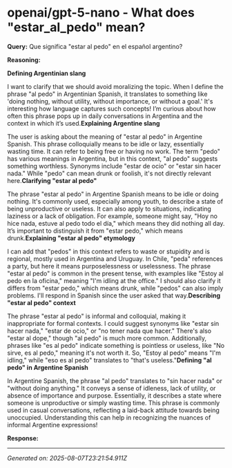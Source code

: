 # openai/gpt-5-nano - What does "estar_al_pedo" mean?

**Query:** Que significa "estar al pedo" en el español argentino?

**Reasoning:**

**Defining Argentinian slang**

I want to clarify that we should avoid moralizing the topic. When I define the phrase "al pedo" in Argentinian Spanish, it translates to something like 'doing nothing, without utility, without importance, or without a goal.' It's interesting how language captures such concepts! I’m curious about how often this phrase pops up in daily conversations in Argentina and the context in which it’s used.**Explaining Argentine slang**

The user is asking about the meaning of "estar al pedo" in Argentine Spanish. This phrase colloquially means to be idle or lazy, essentially wasting time. It can refer to being free or having no work. The term "pedo" has various meanings in Argentina, but in this context, "al pedo" suggests something worthless. Synonyms include "estar de ocio" or "estar sin hacer nada." While "pedo" can mean drunk or foolish, it's not directly relevant here.**Clarifying "estar al pedo"**

The phrase "estar al pedo" in Argentine Spanish means to be idle or doing nothing. It's commonly used, especially among youth, to describe a state of being unproductive or useless. It can also apply to situations, indicating laziness or a lack of obligation. For example, someone might say, "Hoy no hice nada, estuve al pedo todo el día," which means they did nothing all day. It’s important to distinguish it from "estar pedo," which means drunk.**Explaining "estar al pedo" etymology**

I can add that "pedos" in this context refers to waste or stupidity and is regional, mostly used in Argentina and Uruguay. In Chile, "peda" references a party, but here it means purposelessness or uselessness. The phrase "estar al pedo" is common in the present tense, with examples like "Estoy al pedo en la oficina," meaning "I'm idling at the office." I should also clarify it differs from "estar pedo," which means drunk, while "pedos" can also imply problems. I'll respond in Spanish since the user asked that way.**Describing "estar al pedo" context**

The phrase "estar al pedo" is informal and colloquial, making it inappropriate for formal contexts. I could suggest synonyms like "estar sin hacer nada," "estar de ocio," or "no tener nada que hacer." There's also "estar al dope," though "al pedo" is much more common. Additionally, phrases like "es al pedo" indicate something is pointless or useless, like "No sirve, es al pedo," meaning it's not worth it. So, "Estoy al pedo" means "I'm idling," while "eso es al pedo" translates to "that's useless."**Defining "al pedo" in Argentine Spanish**

In Argentine Spanish, the phrase "al pedo" translates to "sin hacer nada" or "without doing anything." It conveys a sense of idleness, lack of utility, or absence of importance and purpose. Essentially, it describes a state where someone is unproductive or simply wasting time. This phrase is commonly used in casual conversations, reflecting a laid-back attitude towards being unoccupied. Understanding this can help in recognizing the nuances of informal Argentine expressions!

**Response:**



---
*Generated on: 2025-08-07T23:21:54.911Z*
